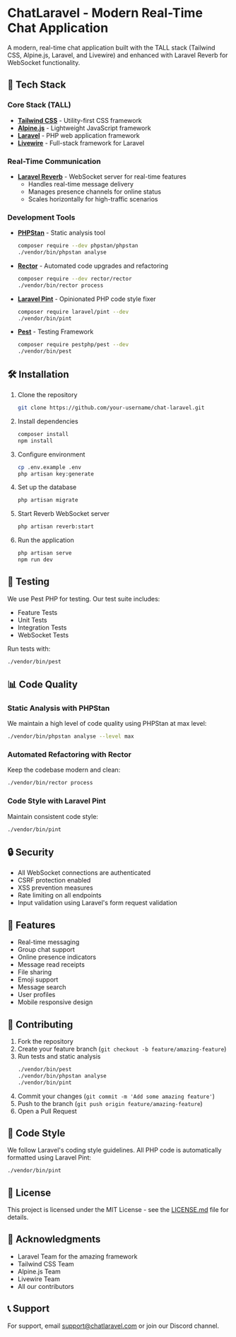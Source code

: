 # ChatLaravel - Modern Real-Time Chat Application

A modern, real-time chat application built with the TALL stack (Tailwind CSS, Alpine.js, Laravel, and Livewire) and enhanced with Laravel Reverb for WebSocket functionality.

## 🚀 Tech Stack

### Core Stack (TALL)
- **[Tailwind CSS](https://tailwindcss.com)** - Utility-first CSS framework
- **[Alpine.js](https://alpinejs.dev)** - Lightweight JavaScript framework
- **[Laravel](https://laravel.com)** - PHP web application framework
- **[Livewire](https://livewire.laravel.com)** - Full-stack framework for Laravel

### Real-Time Communication
- **[Laravel Reverb](https://laravel.com/docs/10.x/reverb)** - WebSocket server for real-time features
  - Handles real-time message delivery
  - Manages presence channels for online status
  - Scales horizontally for high-traffic scenarios

### Development Tools
- **[PHPStan](https://phpstan.org/)** - Static analysis tool
  ```bash
  composer require --dev phpstan/phpstan
  ./vendor/bin/phpstan analyse
  ```

- **[Rector](https://getrector.org/)** - Automated code upgrades and refactoring
  ```bash
  composer require --dev rector/rector
  ./vendor/bin/rector process
  ```

- **[Laravel Pint](https://laravel.com/docs/10.x/pint)** - Opinionated PHP code style fixer
  ```bash
  composer require laravel/pint --dev
  ./vendor/bin/pint
  ```

- **[Pest](https://pestphp.com/)** - Testing Framework
  ```bash
  composer require pestphp/pest --dev
  ./vendor/bin/pest
  ```

## 🛠 Installation

1. Clone the repository
   ```bash
   git clone https://github.com/your-username/chat-laravel.git
   ```

2. Install dependencies
   ```bash
   composer install
   npm install
   ```

3. Configure environment
   ```bash
   cp .env.example .env
   php artisan key:generate
   ```

4. Set up the database
   ```bash
   php artisan migrate
   ```

5. Start Reverb WebSocket server
   ```bash
   php artisan reverb:start
   ```

6. Run the application
   ```bash
   php artisan serve
   npm run dev
   ```

## 🧪 Testing

We use Pest PHP for testing. Our test suite includes:

- Feature Tests
- Unit Tests
- Integration Tests
- WebSocket Tests

Run tests with:
```bash
./vendor/bin/pest
```

## 📊 Code Quality

### Static Analysis with PHPStan
We maintain a high level of code quality using PHPStan at max level:

```bash
./vendor/bin/phpstan analyse --level max
```

### Automated Refactoring with Rector
Keep the codebase modern and clean:

```bash
./vendor/bin/rector process
```

### Code Style with Laravel Pint
Maintain consistent code style:

```bash
./vendor/bin/pint
```

## 🔒 Security

- All WebSocket connections are authenticated
- CSRF protection enabled
- XSS prevention measures
- Rate limiting on all endpoints
- Input validation using Laravel's form request validation

## 🌟 Features

- Real-time messaging
- Group chat support
- Online presence indicators
- Message read receipts
- File sharing
- Emoji support
- Message search
- User profiles
- Mobile responsive design

## 🤝 Contributing

1. Fork the repository
2. Create your feature branch (`git checkout -b feature/amazing-feature`)
3. Run tests and static analysis
   ```bash
   ./vendor/bin/pest
   ./vendor/bin/phpstan analyse
   ./vendor/bin/pint
   ```
4. Commit your changes (`git commit -m 'Add some amazing feature'`)
5. Push to the branch (`git push origin feature/amazing-feature`)
6. Open a Pull Request

## 📝 Code Style

We follow Laravel's coding style guidelines. All PHP code is automatically formatted using Laravel Pint:

```bash
./vendor/bin/pint
```

## 📄 License

This project is licensed under the MIT License - see the [LICENSE.md](LICENSE.md) file for details.

## 🙏 Acknowledgments

- Laravel Team for the amazing framework
- Tailwind CSS Team
- Alpine.js Team
- Livewire Team
- All our contributors

## 📞 Support

For support, email support@chatlaravel.com or join our Discord channel.